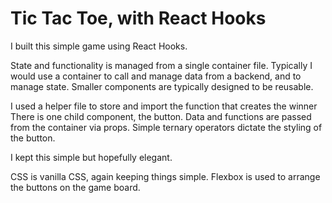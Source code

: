 # Tic Tac Toe, with React Hooks

I built this simple game using React Hooks.

State and functionality is managed from a single container file.
Typically I would use a container to call and manage data from a backend, and to manage state. Smaller components are typically designed to be reusable.

I used a helper file to store and import the function that creates the winner
There is one child component, the button. Data and functions are passed from the container via props. Simple ternary operators dictate the styling of the button.

I kept this simple but hopefully elegant. 

CSS is vanilla CSS, again keeping things simple. Flexbox is used to arrange the buttons on the game board.